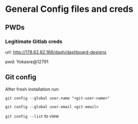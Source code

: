# General Config files and creds

## PWDs
### Legitimate Gitlab creds
url: http://178.62.82.166/dash/dashboard-designs

pwd: Yokasre@12791

## Git config
After fresh installation run:

`git config --global user.name "<git-user-name>"`

`git config --global user.email <git-email>`

`git config --list` to view
